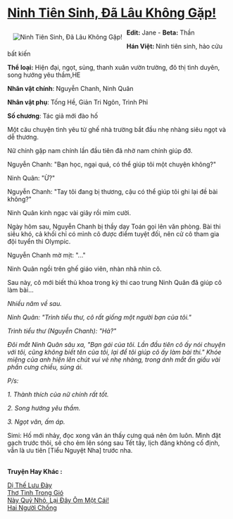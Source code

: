 <a href="https://utruyen.com/truyen/ninh-tien-sinh-da-lau-khong-gap/18339/" title="Ninh Tiên Sinh, Đã Lâu Không Gặp!"><h1>Ninh Tiên Sinh, Đã Lâu Không Gặp!</h1></a><div style="display:table"><img align="right" style="float: left; padding: 10px;" src="https://utruyen.com/images/story/200x260/ninh-tien-sinh-da-lau-khong-gap.jpg" alt="Ninh Tiên Sinh, Đã Lâu Không Gặp!"><b>Edit:</b> Jane - <b>Beta:</b> Thần<p></p><b>Hán Việt: </b>Ninh tiên sinh, hảo cửu bất kiến<p></p><b>Thể loại:</b> Hiện đại, ngọt, sủng, thanh xuân vườn trường, đô thị tình duyên, song hướng yêu thầm,HE<p></p><b>Nhân vật chính</b>: Nguyễn Chanh, Ninh Quân<p></p><b>Nhân vật phụ</b>: Tống Hề, Giản Tri Ngôn, Trình Phỉ<p></p><b>Số chương</b>: Tác giả mới đào hố<p></p>Một câu chuyện tình yêu từ ghế nhà trường bắt đầu nhẹ nhàng siêu ngọt và dễ thương.<p></p>Nữ chính gặp nam chính lần đầu tiên đã nhờ nam chính giúp đỡ.<p></p>Nguyễn Chanh: "Bạn học, ngại quá, có thể giúp tôi một chuyện không?"<p></p>Ninh Quân: "Ừ?"<p></p>Nguyễn Chanh: "Tay tôi đang bị thương, cậu có thể giúp tôi ghi lại đề bài không?"<p></p>Ninh Quân kinh ngạc vài giây rồi mỉm cười.<p></p>Ngày hôm sau, Nguyễn Chanh bị thầy dạy Toán gọi lên văn phòng. Bài thi siêu khó, cả khối chỉ có mình cô được điểm tuyệt đối, nên cử cô tham gia đội tuyển thi Olympic.<p></p>Nguyễn Chanh mờ mịt: "..."<p></p>Ninh Quân ngồi trên ghế giáo viên, nhàn nhã nhìn cô.<p></p>Sau này, cô mới biết thủ khoa trong kỳ thi cao trung Ninh Quân đã giúp cô làm bài...<p></p>*<p></p>Nhiều năm về sau.<p></p>Ninh Quân: "Trình tiểu thư, cô rất giống một người bạn của tôi."<p></p>Trình tiểu thư (Nguyễn Chanh): "Hả?"<p></p>Đôi mắt Ninh Quân sâu xa, "Bạn gái của tôi. Lần đầu tiên cô ấy nói chuyện với tôi, cũng không biết tên của tôi, lại để tôi giúp cô ấy làm bài thi." Khóe miệng của anh hiện lên chút vui vẻ nhẹ nhàng, trong ánh mắt ẩn giấu vài phần cưng chiều, sủng ái.<p></p>P/s:<p></p>1. Thành thích của nữ chính rất tốt.<p></p>2. Song hướng yêu thầm.<p></p>3. Ngọt văn, ấm áp.<p></p>*<p></p>Simi: Hố mới nhảy, đọc xong văn án thấy cưng quá nên ôm luôn. Mình đặt gạch trước thôi, sẽ cho ẻm lên sóng sau Tết tây, lịch đăng không cố định, vẫn là ưu tiên [Tiểu Nguyệt Nha] trước nha.</div><p><br><b>Truyện Hay Khác :</b></p><a href="https://utruyen.com/truyen/di-the-luu-day/17722/" alt="Dị Thế Lưu Đày">Dị Thế Lưu Đày</a><br/><a href="https://www.flickr.com/photos/184340401@N07/48818890551/" alt="Thơ Tình Trong Gió">Thơ Tình Trong Gió</a><br/><a href="https://truyenngontinhay.wordpress.com/2019/10/03/nay-quy-nho-lai-day-om-mot-cai/" alt="Này Quỷ Nhỏ, Lại Đây Ôm Một Cái!">Này Quỷ Nhỏ, Lại Đây Ôm Một Cái!</a><br/><a href="https://github.com/quanluxury/ngontinhhot/tree/master/truyenhay/19526/" alt="Hai Người Chồng">Hai Người Chồng</a><br/>